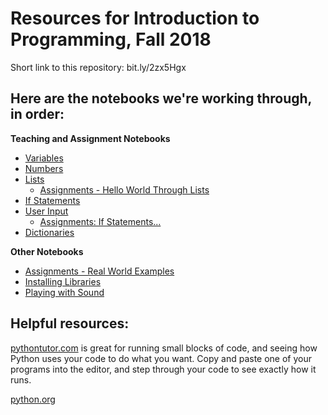 Resources for Introduction to Programming, Fall 2018
===

Short link to this repository: bit.ly/2zx5Hgx

Here are the notebooks we're working through, in order:
---

**Teaching and Assignment Notebooks**

- [Variables](Variables.ipynb)
- [Numbers](Numbers.ipynb)
- [Lists](Lists.ipynb)
  - [Assignments - Hello World Through Lists](https://github.com/ehmatthes/python_teaching_fall_2018/blob/master/Assignments%20-%20Hello%20World%20through%20Lists.ipynb)
- [If Statements](https://github.com/ehmatthes/python_teaching_fall_2018/blob/master/If%20Statements.ipynb)
- [User Input](https://github.com/ehmatthes/python_teaching_fall_2018/blob/master/User%20Input.ipynb)
  - [Assignments: If Statements...](https://github.com/ehmatthes/python_teaching_fall_2018/blob/master/Assignments%20-%20If%20Statements....ipynb)
- [Dictionaries](Dictionaries.ipynb)

**Other Notebooks**

- [Assignments - Real World Examples](https://github.com/ehmatthes/python_teaching_fall_2018/blob/master/Assignments%20-%20Real%20World%20Examples.ipynb)
- [Installing Libraries]()
- [Playing with Sound]()

Helpful resources:
---

[pythontutor.com](https://pythontutor.com) is great for running small blocks of code, and seeing how Python uses your code to do what you want. Copy and paste one of your programs into the editor, and step through your code to see exactly how it runs.

[python.org](https://python.org)